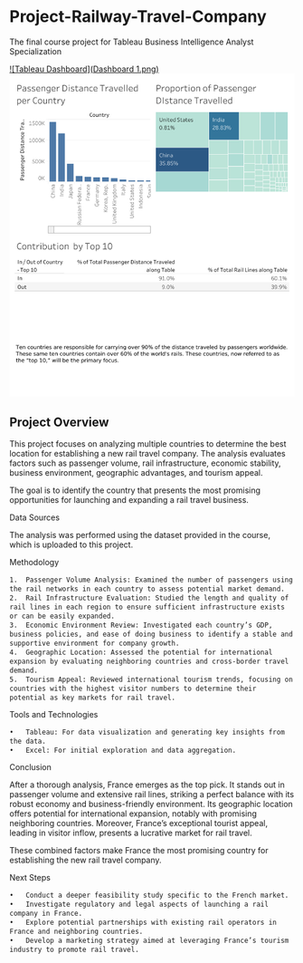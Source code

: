 # Project-Railway-Travel-Company
The final course project for Tableau Business Intelligence Analyst Specialization

[![Tableau Dashboard](Dashboard 1.png)](https://public.tableau.com/views/RailwayTravelCompanyAnalysis_17286656449670/Dashboard1?:language=en-US&:sid=&:redirect=auth&:display_count=n&:origin=viz_share_link)![alt text](<Dashboard 1.png>)


## Project Overview

This project focuses on analyzing multiple countries to determine the best location for establishing a new rail travel company. The analysis evaluates factors such as passenger volume, rail infrastructure, economic stability, business environment, geographic advantages, and tourism appeal.

The goal is to identify the country that presents the most promising opportunities for launching and expanding a rail travel business.

Data Sources

The analysis was performed using the dataset provided in the course, which is uploaded to this project.

Methodology

	1.	Passenger Volume Analysis: Examined the number of passengers using the rail networks in each country to assess potential market demand.
	2.	Rail Infrastructure Evaluation: Studied the length and quality of rail lines in each region to ensure sufficient infrastructure exists or can be easily expanded.
	3.	Economic Environment Review: Investigated each country’s GDP, business policies, and ease of doing business to identify a stable and supportive environment for company growth.
	4.	Geographic Location: Assessed the potential for international expansion by evaluating neighboring countries and cross-border travel demand.
	5.	Tourism Appeal: Reviewed international tourism trends, focusing on countries with the highest visitor numbers to determine their potential as key markets for rail travel.

Tools and Technologies

	•	Tableau: For data visualization and generating key insights from the data.
	•	Excel: For initial exploration and data aggregation.

Conclusion

After a thorough analysis, France emerges as the top pick. It stands out in passenger volume and extensive rail lines, striking a perfect balance with its robust economy and business-friendly environment. Its geographic location offers potential for international expansion, notably with promising neighboring countries. Moreover, France’s exceptional tourist appeal, leading in visitor inflow, presents a lucrative market for rail travel.

These combined factors make France the most promising country for establishing the new rail travel company.

Next Steps

	•	Conduct a deeper feasibility study specific to the French market.
	•	Investigate regulatory and legal aspects of launching a rail company in France.
	•	Explore potential partnerships with existing rail operators in France and neighboring countries.
	•	Develop a marketing strategy aimed at leveraging France’s tourism industry to promote rail travel.